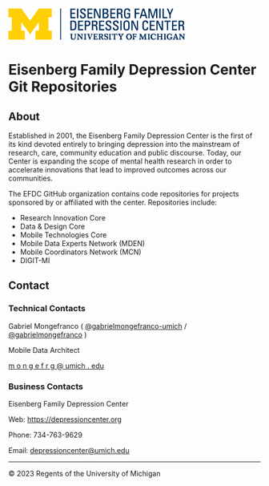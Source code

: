 ![EFDC Logo](https://raw.githubusercontent.com/DepressionCenter/.github/main/EFDCLogo_375w.png "EFDC")


# **Eisenberg Family Depression Center Git Repositories**


## About
Established in 2001, the Eisenberg Family Depression Center is the first of its kind devoted entirely to bringing depression into the mainstream of research, care, community education and public discourse. Today, our Center is expanding the scope of mental health research in order to accelerate innovations that lead to improved outcomes across our communities.

The EFDC GitHub organization contains code repositories for projects sponsored by or affiliated with the center. Repositories include:
+ Research Innovation Core
+ Data & Design Core
+ Mobile Technologies Core
+ Mobile Data Experts Network (MDEN)
+ Mobile Coordinators Network (MCN)
+ DIGIT-MI


## Contact
### Technical Contacts
Gabriel Mongefranco ( [@gabrielmongefranco-umich](https://github.com/gabrielmongefranco-umich) / [@gabrielmongefranco](https://github.com/gabrielmongefranco) )

Mobile Data Architect

[m o n g e f r g @ umich . edu](https://sites.google.com/umich.edu/gabrielmongefranco/gabriel-mongefranco-umich)


### Business Contacts
Eisenberg Family Depression Center

Web: https://depressioncenter.org

Phone: 734-763-9629

Email: depressioncenter@umich.edu


----
© 2023 Regents of the University of Michigan


